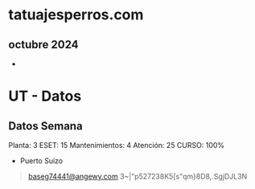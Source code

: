 # tatuajesperros.com

## octubre 2024

* 





# UT - Datos

## Datos Semana #

Planta: 3
ESET: 15
Mantenimientos: 4
Atención: 25
CURSO: 100% 







* Puerto Suizo
> baseg74441@angewy.com
> 3~|"p527238K5[s"qm}8D8,.SgjDJL3N
